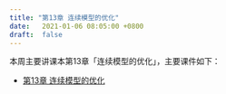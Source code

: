 ```yaml
---
title: "第13章 连续模型的优化"
date:   2021-01-06 08:05:00 +0800
draft:  false
---
```


本周主要讲课本第13章「连续模型的优化」，主要课件如下：

- [第13章 连续模型的优化](./chap13.pdf)
